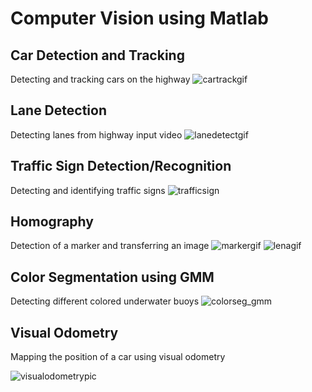 # Computer Vision using Matlab

## Car Detection and Tracking
Detecting and tracking cars on the highway
![cartrackgif](https://user-images.githubusercontent.com/25371934/33929162-7776cb58-dfb6-11e7-8af3-a3bdfd991a0a.gif)


## Lane Detection
Detecting lanes from highway input video
![lanedetectgif](https://user-images.githubusercontent.com/25371934/33929176-838d1456-dfb6-11e7-8240-ed4248aa8a54.gif)


## Traffic Sign Detection/Recognition
Detecting and identifying traffic signs
![trafficsign](https://user-images.githubusercontent.com/25371934/33929206-9fc035b8-dfb6-11e7-9db2-68a9737c3ab7.gif)


## Homography
Detection of a marker and transferring an image 
![markergif](https://user-images.githubusercontent.com/25371934/33929196-95cc12c0-dfb6-11e7-8253-2eb387f85a4f.gif)
![lenagif](https://user-images.githubusercontent.com/25371934/33929189-8d4d792c-dfb6-11e7-9126-b9324255b92b.gif)


## Color Segmentation using GMM
Detecting different colored underwater buoys 
![colorseg_gmm](https://user-images.githubusercontent.com/25371934/33927140-157d4618-dfaf-11e7-8e70-9f4ccb0f096a.gif)


## Visual Odometry
Mapping the position of a car using visual odometry

![visualodometrypic](https://user-images.githubusercontent.com/25371934/33927187-4a5a38e6-dfaf-11e7-88d9-20124ee3d04e.png)
